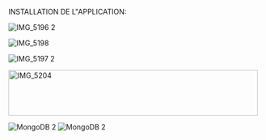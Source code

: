 INSTALLATION DE L"APPLICATION:


![IMG_5196 2](https://github.com/user-attachments/assets/c72b8c33-cb68-4064-911c-0851f746bd49)

![IMG_5198](https://github.com/user-attachments/assets/481099ed-2746-4502-96c0-85265c66fcec)


![IMG_5197 2](https://github.com/user-attachments/assets/b48a5773-c5a8-4ffa-97ca-f00de32dcb02)

<img width="493" height="90" alt="IMG_5204" src="https://github.com/user-attachments/assets/61535f4f-0684-4056-86e6-6875750c5672" />

![MongoDB 2](https://github.com/user-attachments/assets/29deda86-3f6a-439d-8f44-b782f2e55a02)
![MongoDB 2](https://github.com/user-attachments/assets/644222bb-7b61-421f-b794-6b0a50936fc4)
